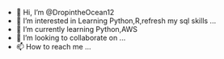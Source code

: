 - 👋 Hi, I’m @DropintheOcean12
- 👀 I’m interested in Learning Python,R,refresh my sql skills ...
- 🌱 I’m currently learning Python,AWS
- 💞️ I’m looking to collaborate on ...
- 📫 How to reach me ...

<!---
DropintheOcean12/DropintheOcean12 is a ✨ special ✨ repository because its `README.md` (this file) appears on your GitHub profile.
You can click the Preview link to take a look at your changes.
--->
